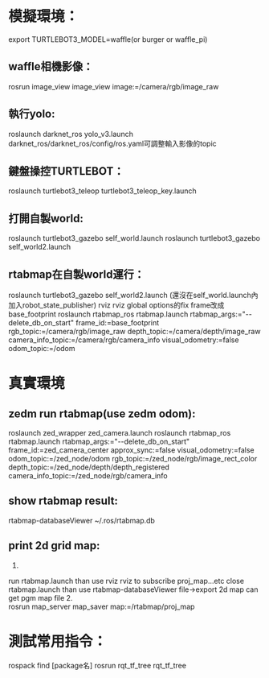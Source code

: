 # 模擬環境：

export TURTLEBOT3_MODEL=waffle(or burger or waffle_pi)

## waffle相機影像：
rosrun image_view image_view image:=/camera/rgb/image_raw

## 執行yolo:
roslaunch darknet_ros yolo_v3.launch
darknet_ros/darknet_ros/config/ros.yaml可調整輸入影像的topic

## 鍵盤操控TURTLEBOT：
roslaunch turtlebot3_teleop turtlebot3_teleop_key.launch

## 打開自製world:
roslaunch turtlebot3_gazebo self_world.launch
roslaunch turtlebot3_gazebo self_world2.launch

## rtabmap在自製world運行：
roslaunch turtlebot3_gazebo self_world2.launch
(還沒在self_world.launch內加入robot_state_publisher)
rviz rviz global options的fix frame改成base_footprint
roslaunch rtabmap_ros rtabmap.launch rtabmap_args:="--delete_db_on_start" frame_id:=base_footprint rgb_topic:=/camera/rgb/image_raw depth_topic:=/camera/depth/image_raw camera_info_topic:=/camera/rgb/camera_info  visual_odometry:=false odom_topic:=/odom

# 真實環境

## zedm run rtabmap(use zedm odom):
roslaunch zed_wrapper zed_camera.launch
roslaunch rtabmap_ros rtabmap.launch rtabmap_args:="--delete_db_on_start" frame_id:=zed_camera_center approx_sync:=false visual_odometry:=false odom_topic:=/zed_node/odom rgb_topic:=/zed_node/rgb/image_rect_color depth_topic:=/zed_node/depth/depth_registered camera_info_topic:=/zed_node/rgb/camera_info

## show rtabmap result:
rtabmap-databaseViewer ~/.ros/rtabmap.db

## print 2d grid map:
1.  
run rtabmap.launch than use rviz rviz to subscribe proj_map...etc
close rtabmap.launch than use rtabmap-databaseViewer file->export 2d map can get pgm map file
2.  
rosrun map_server map_saver map:=/rtabmap/proj_map

# 測試常用指令：
rospack find [package名]
rosrun rqt_tf_tree rqt_tf_tree



